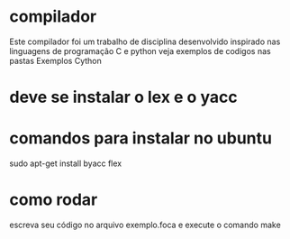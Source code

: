 # compilador

Este compilador foi um trabalho de disciplina 
desenvolvido inspirado  nas linguagens de programação C e python
veja exemplos de codigos nas pastas Exemplos Cython

# deve se instalar o lex e o yacc 
# comandos para instalar no ubuntu
sudo apt-get install byacc flex

# como rodar
escreva seu código no arquivo exemplo.foca 
e execute o comando make